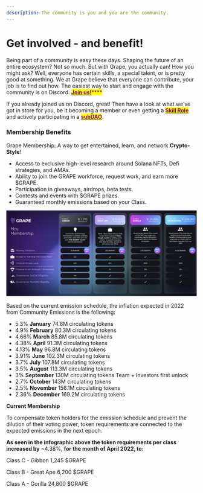 ```yaml
---
description: The community is you and you are the community.
---
```


# Get involved - and benefit!

Being part of a community is easy these days. Shaping the future of an entire ecosystem? Not so much. But with Grape, you actually can! How you might ask? Well, everyone has certain skills, a special talent, or is pretty good at something. We at Grape believe that everyone can contribute, your job is to find out how. The easiest way to start and engage with the community is on Discord. [<mark style="color:purple;">**Join us!**</mark>](https://discord.gg/greatape)<mark style="color:purple;">****</mark>

If you already joined us on Discord, great! Then have a look at what we’ve got in store for you, be it becoming a member or even getting a [<mark style="color:purple;">**Skill Role**</mark>](skill-roles.md) and actively participating in a [<mark style="color:purple;">**subDAO**</mark>](../../grape-subdaos/sub-daos.md).

### Membership Benefits

Grape Membership: A way to get entertained, learn, and network **Crypto-Style**!

* Access to exclusive high-level research around Solana NFTs, Defi strategies, and AMAs.
* Ability to join the GRAPE workforce, request work, and earn more $GRAPE.
* Participation in giveaways, airdrops, beta tests.
* Contests and events with $GRAPE prizes.
* Guaranteed monthly emissions based on your Class.

![These numbers reflect the necessary amount of $GRAPE to keep your membership next month since the first payout happens only after a full month of membership.](<../../.gitbook/assets/image (7).png>)

Based on the current emission schedule, the inflation expected in 2022 from Community Emissions is the following:

* 5.3% **January** 74.8M circulating tokens
* 4.9% **February** 80.3M circulating tokens
* 4.66% **March** 85.8M circulating tokens
* 4.38% **April** 91.3M circulating tokens
* 4.13% **May** 96.8M circulating tokens
* 3.91% **June** 102.3M circulating tokens
* 3.7% **July** 107.8M circulating tokens
* 3.5% **August** 113.3M circulating tokens
* 3% **September** 130M circulating tokens Team + Investors first unlock
* 2.7% **October** 143M circulating tokens
* 2.5% **November** 156.1M circulating tokens
* 2.36% **December** 169.2M circulating tokens

**Current Membership**

To compensate token holders for the emission schedule and prevent the dilution of their voting power, token requirements are connected to the expected emissions in the next epoch.&#x20;

**As seen in the infographic above the token requirements per class increased by** \~4.38%, **for the month of April 2022, to:** &#x20;

Class C - Gibbon 1,245 $GRAPE

Class B - Great Ape 6,200 $GRAPE

Class A - Gorilla 24,800 $GRAPE



